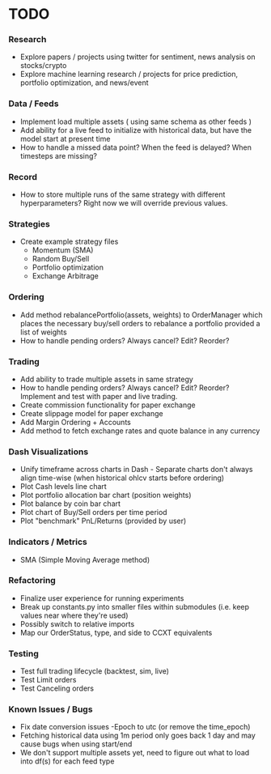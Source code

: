 # TODO

### Research

* Explore papers / projects using twitter for sentiment, news analysis on stocks/crypto
* Explore machine learning research / projects for price prediction, portfolio optimization, and news/event

### Data / Feeds

* Implement load multiple assets ( using same schema as other feeds )
* Add ability for a live feed to initialize with historical data, but have the model start at present time
* How to handle a missed data point? When the feed is delayed? When timesteps are missing?

### Record

* How to store multiple runs of the same strategy with different hyperparameters? Right now we will override previous values.

### Strategies

* Create example strategy files
  * Momentum (SMA)
  * Random Buy/Sell
  * Portfolio optimization
  * Exchange Arbitrage

### Ordering

* Add method rebalancePortfolio(assets, weights) to OrderManager which places the necessary buy/sell orders to rebalance a portfolio provided a list of weights
* How to handle pending orders? Always cancel? Edit? Reorder?

### Trading

* Add ability to trade multiple assets in same strategy
* How to handle pending orders? Always cancel? Edit? Reorder? Implement and test with paper and live trading.
* Create commission functionality for paper exchange
* Create slippage model for paper exchange
* Add Margin Ordering + Accounts
* Add method to fetch exchange rates and quote balance in any currency

### Dash Visualizations

* Unify timeframe across charts in Dash - Separate charts don't always align time-wise (when historical ohlcv starts before ordering)
* Plot Cash levels line chart
* Plot portfolio allocation bar chart (position weights)
* Plot balance by coin bar chart
* Plot chart of Buy/Sell orders per time period
* Plot "benchmark" PnL/Returns (provided by user)

### Indicators / Metrics

* SMA (Simple Moving Average method)

### Refactoring

* Finalize user experience for running experiments
* Break up constants.py into smaller files within submodules (i.e. keep values near where they're used)
* Possibly switch to relative imports
* Map our OrderStatus, type, and side to CCXT equivalents

### Testing

* Test full trading lifecycle (backtest, sim, live)
* Test Limit orders
* Test Canceling orders

### Known Issues / Bugs

* Fix date conversion issues -Epoch to utc (or remove the time_epoch)
* Fetching historical data using 1m period only goes back 1 day and may cause bugs when using start/end
* We don't support multiple assets yet, need to figure out what to load into df(s) for each feed type
